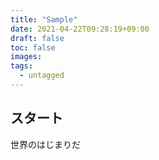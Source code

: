 ```yaml
---
title: "Sample"
date: 2021-04-22T09:28:19+09:00
draft: false
toc: false
images:
tags:
  - untagged
---
```

## スタート
世界のはじまりだ
